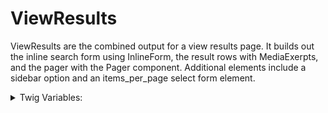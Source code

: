 <!-- This is the general documentation layout. Add or remove any sections as needed, but try to stay consistent across components. -->

# ViewResults

ViewResults are the combined output for a view results page. It builds out the inline search form using InlineForm, the result rows with MediaExerpts, and the pager with the Pager component. Additional elements include a sidebar option and an items_per_page select form element.

<details>
  <summary>Twig Variables:</summary>

  ```
  variant: "default",
  view_name: // Machine name of the view,
  view_display: // Machine name of the display,
  header: // "Any rendered content or rendered view attachment",
  header_sidebar: // "Any rendered content or rendered view attachment",
  sidebar_direction_header: 'sidebar-row-reverse' or 'sidebar-row' to set which side the sidebar is on., 
  form: "rendered exposed form",
  form_in_sidebar: false or true. Sets the form to render in the header or the main sidebar area,
  list_type: 'ol' or 'ul' to set the type of list,
  list_type_divider: true or false to set a dividing border line between results,
  rows: [
    {
      title: "title text",
      content: "rendered content text",
      url: "url object to the results",
    },
    {
      title: "title text",
      content: "rendered content text",
      url: "url object to the results",
    },
    ...
  ],
  sidebar: "Any rendered content or form elements",
  sidebar_direction_results: 'sidebar-row-reverse' or 'sidebar-row' to set which side the sidebar is on.,
  pager: "A rendered pager element from the CMS",
  items_per_page: "A rendered item select from the exposed form",
  footer: "Any rendered content or form elements",
  footer_sidebar: "Any rendered content or form elements. Appears in the sidebar to the main footer area.",
  sidebar_direction_footer: 'sidebar-row-reverse' or 'sidebar-row' to set which side the sidebar is on.,
  no_results_msg: 'Generic message or custom supported',
  ```
</details>

